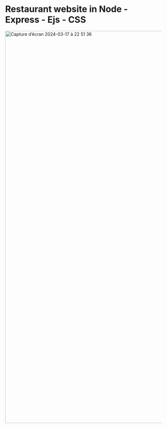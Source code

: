 <h1>Restaurant website in Node - Express - Ejs - CSS</h1>
<img width="1261" alt="Capture d’écran 2024-03-17 à 22 51 36" src="https://github.com/alain17-web/La-Branche-d-Olivier/assets/60004408/118db4a5-d4b3-4ef3-a7f5-bd94850e1f20">
